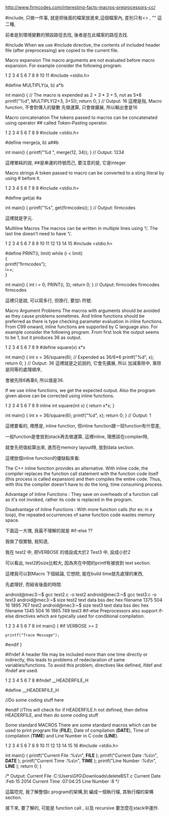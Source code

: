 http://www.firmcodes.com/interesting-facts-macros-preprocessors-cc/

#include, 只做一件事,
就是把後面的檔案放進來,這個檔案內, 
差別只有<> , "" 這二種, 

前者是到環境變數的預設路徑去找, 後者是在此檔案的路徑去找.

#include
When we use #include directive, the contents of included header file (after preprocessing) are copied to the current file.




Macro expansion
The macro arguments are not evaluated before macro expansion. For example consider the following program.

1
2
3
4
5
6
7
8
9
10
11	#include <stdio.h>
 
#define MULTIPLY(a, b) a*b
 
int main()
{
    // The macro is expended as 2 + 3 * 3 + 5, not as 5*8
    printf("%d", MULTIPLY(2+3, 3+5));
    return 0;
}
// Output: 16
這裡是指, Macro function, 不會對傳入的變數 先做運算, 只會做擴展, 所以輸出會是16

Macro concatenation
The tokens passed to macros can be concatenated using operator ## called Token-Pasting operator.

1
2
3
4
5
6
7
8
9	#include <stdio.h>
 
#define merge(a, b) a##b
 
int main()
{
    printf("%d ", merge(12, 34));
}
// Output: 1234
 
這裡單純的說, ##是串運的符號而己, 要注意的是, 它是integer



Macro strings
A token passed to macro can be converted to a sting literal by using # before it.

1
2
3
4
5
6
7
8
9	#include <stdio.h>
 
#define get(a) #a
 
int main()
{
    printf("%s", get(firmcodes));
}
// Output: firmcodes

這裡就是字元.

Multiline Macros
The macros can be written in multiple lines using ‘\’. The last line doesn’t need to have ‘\’.

1
2
3
4
5
6
7
8
9
10
11
12
13
14
15	#include <stdio.h>
 
#define PRINT(i, limit) while (i < limit) \
                        { \
                            printf("firmcodes"); \
                            i++; \
                        }
 
int main()
{
    int i = 0;
    PRINT(i, 3);
    return 0;
}
// Output: firmcodes  firmcodes firmcodes

這裡只是說, 可以寫多行, 但換行, 要加\ 符號.

Macro Argument Problems
The macros with arguments should be avoided as they cause problems sometimes. And Inline functions should be preferred as there is type checking parameter evaluation in inline functions. From C99 onward, inline functions are supported by C language also. For example consider the following program. From first look the output seems to be 1, but it produces 36 as output.

1
2
3
4
5
6
7
8
9	#define square(x) x*x
 
int main()
{
  int x = 36/square(6); // Expended as 36/6*6
  printf("%d", x);
  return 0;
}
// Output: 36
 這裡就是之前說的, 它會先擴展, 所以 加減乘除中, 乘除是同等的處理順序, 

會被先除6再乘6, 所以值是36.


If we use inline functions, we get the expected output. Also the program given above can be corrected using inline functions.

1
2
3
4
5
6
7
8
9	inline int square(int x) { return x*x; }
 
int main()
{
  int x = 36/square(6);
  printf("%d", x);
  return 0;
}
// Output: 1

這裡要看的, 裡應是, inline function, 但inline function跟一班function有什麼差,

一般function是會放到stack再去做運算, 這裡inline, 理應該在complier時, 

就會先把值給算出來, 進而在memory layout時, 放到data section.

這裡放個inline function的優缺點來看:

The C++ inline function provides an alternative. With inline code, the compiler replaces the function call statement with the function code itself (this process is called expansion) and then compiles the entire code. Thus, with this the compiler doesn't have to do the long, time consuming process.

Advantage of Inline Functions : They save on overheads of a function call as it's not invoked, rather its code is replaced in the program.

Disadvantage of Inline Functions : With more function calls (for ex: in a loop), the repeated occurrences of same function code wastes memory space.



下面這一大塊, 我最不理解的就是  #if-else ??

我做了個實驗, 我知道, 

我在 test2 中, 把VERBOSE 的值設成大於2
      Test3 中, 設成小於2

可以看出, test2的size比較大, 因為夾在中間的printf有被放到 text section.

這裡我可以對Macro 下個結論, 它想把, 能在build time就先處理的東西, 

先處理好, 而結省後面的時間.

android@mec3:~$ gcc test2.c -o test2
android@mec3:~$ gcc test3.c -o test3
android@mec3:~$ size test2
   text    data     bss     dec     hex filename
   1375     504      16    1895     767 test2
android@mec3:~$ size test3
   text    data     bss     dec     hex filename
   1345     504      16    1865     749 test3
#if-else
Preprocessors also support if-else directives which are typically used for conditional compilation.

1
2
3
4
5
6
7
8	int main()
{
#if VERBOSE >= 2
 
    printf("Trace Message");
 
#endif
}
 
 #ifndef
A header file may be included more than one time directly or indirectly, this leads to problems of redeclaration of same variables/functions. To avoid this problem, directives like defined, ifdef and ifndef are used.

1
2
3
4
5
6
7
8	#ifndef __HEADERFILE_H
 
#define __HEADERFILE_H
 
//Do some coding stuff here
 
#endif
//This will check for if HEADERFILE.h not defined, then define HEADERFILE, and then do some coding stuff
 
Some standard MACROS
There are some standard macros which can be used to print program file (__FILE__), Date of compilation (__DATE__), Time of compilation (__TIME__) and Line Number in C code (__LINE__).

1
2
3
4
5
6
7
8
9
10
11
12
13
14
15
16	#include <stdio.h>

int main()
{
   printf("Current File :%s\n", __FILE__ );
   printf("Current Date :%s\n", __DATE__ );
   printf("Current Time :%s\n", __TIME__ );
   printf("Line Number :%d\n", __LINE__ );
   return 0;
}

/* Output:
Current File :C:\Users\GfG\Downloads\deleteBST.c
Current Date :Feb 15 2014
Current Time :07:04:25
Line Number :8 */
 

這篇唸完, 我了解整個c program的架構,到 編成一個執行檔, 其執行檔的架構 section.

接下來, 要了解的, 可能是 function call , 以及 recursive 要怎麼在stack中運作.



